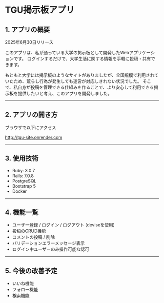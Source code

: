 # TGU掲示板アプリ

## 1. アプリの概要
2025年6月30日リリース

このアプリは、私が通っている大学の掲示板として開発したWebアプリケーションです。
ログインするだけで、大学生活に関する情報を手軽に投稿・共有できます。

もともと大学には掲示板のようなサイトがありましたが、全国規模で利用されていたため、荒らし行為が発生しても運営が対応しきれない状況でした。
そこで、私自身が投稿を管理できる仕組みを作ることで、より安心して利用できる掲示板を提供したいと考え、このアプリを開発しました。

---

## 2. アプリの開き方

ブラウザで以下にアクセス

http://tgu-site.onrender.com

---

## 3. 使用技術

- Ruby: 3.0.7
- Rails: 7.0.8
- PostgreSQL
- Bootstrap 5
- Docker

---

## 4. 機能一覧

- ユーザー登録 / ログイン / ログアウト (deviseを使用)
- 投稿のCRUD機能
- コメントの投稿 / 削除
- バリデーションエラーメッセージ表示
- ログイン中ユーザーのみ操作可能な認可

---

## 5. 今後の改善予定

- いいね機能
- フォロー機能
- 検索機能
